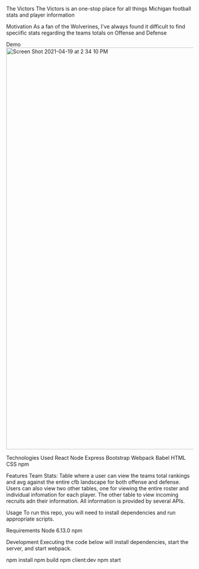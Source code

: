 The Victors
The Victors is an one-stop place for all things Michigan football stats and player information 

Motivation
As a fan of the Wolverines, I've always found it difficult to find speciific stats regarding the teams totals on Offense and Defense

Demo
<img width="1078" alt="Screen Shot 2021-04-19 at 2 34 10 PM" src="https://user-images.githubusercontent.com/39653835/115285929-7b04cb00-a11c-11eb-85e0-9712269fd779.png">

Technologies Used
React
Node
Express
Bootstrap
Webpack
Babel
HTML
CSS
npm

Features
Team Stats: Table where a user can view the teams total rankings and avg against the entire cfb landscape for both offense and defense. 
Users can also view two other tables, one for viewing the entire roster and individual infomation for each player. 
The other table to view incoming recruits adn their information. All information is provided by several APIs.

Usage
To run this repo, you will need to install dependencies and run appropriate scripts.

Requirements
Node 6.13.0
npm

Development
Executing the code below will install dependencies, start the server, and start webpack.

npm install
npm build
npm client:dev
npm start
